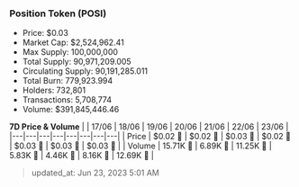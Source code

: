 
  ### Position Token (POSI)
  - Price: $0.03
  - Market Cap: $2,524,962.41
  - Max Supply: 100,000,000
  - Total Supply: 90,971,209.005
  - Circulating Supply: 90,191,285.011
  - Total Burn: 779,923.994
  - Holders: 732,801
  - Transactions: 5,708,774
  - Volume: $391,845,446.46

  **7D Price & Volume**
  | | 17&#x2F;06 | 18&#x2F;06 | 19&#x2F;06 | 20&#x2F;06 | 21&#x2F;06 | 22&#x2F;06 | 23&#x2F;06 |
  |---|---|---|---|---|---|---|---|
  | Price | $0.02 🚀 | $0.02 🚀 | $0.03 🚀 | $0.02 🔻 | $0.03 🚀 | $0.03 🚀 | $0.03 🚀 |
  | Volume | 15.71K 🔻 | 6.89K 🔻 | 11.25K 🚀 | 5.83K 🔻 | 4.46K 🔻 | 8.16K 🚀 | 12.69K 🚀 |

  > updated_at: Jun 23, 2023 5:01 AM

